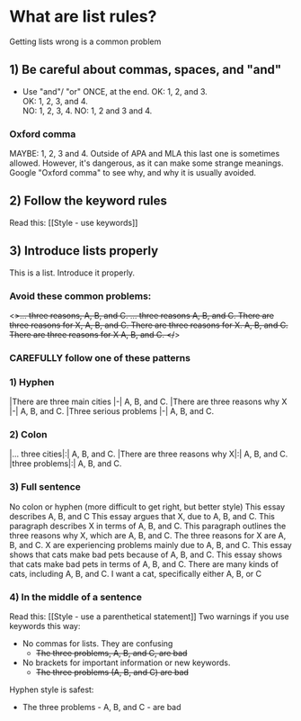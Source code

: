 # What are list rules?
Getting lists wrong is a common problem

## 1) Be careful about commas, spaces, and "and"
* Use "and"/ "or" ONCE, at the end.
OK: 1, 2, and 3.          
OK: 1, 2, 3, and 4.       
NO: 1, 2, 3, 4.
NO: 1, 2 and 3 and 4. 

### Oxford comma
MAYBE: 1, 2, 3 and 4. 
Outside of APA and MLA this last one is sometimes allowed. 
However, it's dangerous, as it can make some strange meanings. 
Google "Oxford comma" to see why, and why it is usually avoided.     

## 2) Follow the keyword rules
Read this: [[Style - use keywords]]

## 3) Introduce lists properly
This is a list. Introduce it properly. 
### Avoid these common problems:
<~~>... three reasons, A, B, and C. 
... three reasons A, B, and C. 
There are three reasons for X, A, B, and C. 
There are three reasons for X. A, B, and C. 
There are three reasons for X  A, B, and C. 
</~~>
 
### CAREFULLY follow one of these patterns
### 1) Hyphen
|There are three main cities 	|-| A, B, and C. 
|There are three reasons why X 	|-| A, B, and C. 
|Three serious problems 			|-| A, B, and C.

### 2) Colon
|... three cities|:| A, B, and C. 
|There are three reasons why X|:|  A, B, and C. 
|three problems|:| A, B, and C.

### 3) Full sentence
No colon or hyphen (more difficult to get right, but better style)
This essay describes A, B, and C
This essay argues that X, due to A, B, and C.
This paragraph describes X in terms of A, B, and C.
This paragraph outlines the three reasons why X, which are A, B, and C.
The three reasons for X are A, B, and C.
X are experiencing problems mainly due to A, B, and C.
This essay shows that cats make bad pets because of A, B, and C. 
This essay shows that cats make bad pets in terms of A, B, and C. 
There are many kinds of cats, including A, B, and C. 
I want a cat, specifically either A, B, or C

### 4) In the middle of a sentence
Read this: [[Style - use a parenthetical statement]]
Two warnings if you use keywords this way:
* No commas for lists. They are confusing
    * ~~The three problems, A, B, and C, are bad~~
* No brackets for important information or new keywords. 
    * ~~The three problems (A, B, and C) are bad~~

Hyphen style is safest:
* The three problems - A, B, and C - are bad

 

